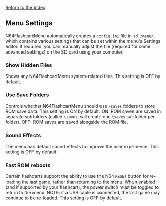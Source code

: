 [Return to the index](./00_index.md)
## Menu Settings
N64FlashcartMenu automatically creates a `config.ini` file in `sd:/menu/`, which contains various settings that can be set within the menu's Settings editor.
If required, you can manually adjust the file (required for some advanced settings) on the SD card using your computer.

### Show Hidden Files
Shows any N64FlashcartMenu system-related files. This setting is OFF by default.

### Use Save Folders
Controls whether N64FlashcartMenu should use `/saves` folders to store ROM save data. This setting is ON by default.
ON: ROM saves are saved in separate subfolders (called `\saves`, will create one `\saves` subfolder per folder).
OFF: ROM saves are saved alongside the ROM file.

### Sound Effects
The menu has default sound effects to improve the user experience. This setting is OFF by default.

### Fast ROM reboots
Certain flashcarts support the ability to use the N64 `RESET` button for re-loading the last game, rather than returning to the menu. When enabled (and if supported by your flashcart), the power switch must be toggled to return to the menu.
NOTE: if a USB cable is connected, the last game may continue to be re-loaded.
This setting is OFF by default.
